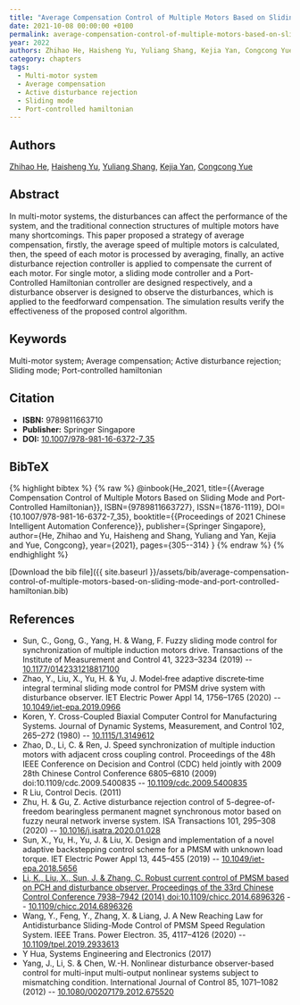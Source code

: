 ```yaml
---
title: "Average Compensation Control of Multiple Motors Based on Sliding Mode and Port-Controlled Hamiltonian"
date: 2021-10-08 00:00:00 +0100
permalink: average-compensation-control-of-multiple-motors-based-on-sliding-mode-and-port-controlled-hamiltonian
year: 2022
authors: Zhihao He, Haisheng Yu, Yuliang Shang, Kejia Yan, Congcong Yue
category: chapters
tags:
  - Multi-motor system
  - Average compensation
  - Active disturbance rejection
  - Sliding mode
  - Port-controlled hamiltonian
---
```

 
## Authors
[Zhihao He](authors/zhihao-he), [Haisheng Yu](authors/haisheng-yu), [Yuliang Shang](authors/yuliang-shang), [Kejia Yan](authors/kejia-yan), [Congcong Yue](authors/congcong-yue)
 
## Abstract
In multi-motor systems, the disturbances can affect the performance of the system, and the traditional connection structures of multiple motors have many shortcomings. This paper proposed a strategy of average compensation, firstly, the average speed of multiple motors is calculated, then, the speed of each motor is processed by averaging, finally, an active disturbance rejection controller is applied to compensate the current of each motor. For single motor, a sliding mode controller and a Port-Controlled Hamiltonian controller are designed respectively, and a disturbance observer is designed to observe the disturbances, which is applied to the feedforward compensation. The simulation results verify the effectiveness of the proposed control algorithm.
 
## Keywords
Multi-motor system; Average compensation; Active disturbance rejection; Sliding mode; Port-controlled hamiltonian
 
## Citation
- **ISBN:** 9789811663710
- **Publisher:** Springer Singapore
- **DOI:** [10.1007/978-981-16-6372-7_35](https://doi.org/10.1007/978-981-16-6372-7_35)
 
## BibTeX
{% highlight bibtex %}
{% raw %}
@inbook{He_2021,
  title={{Average Compensation Control of Multiple Motors Based on Sliding Mode and Port-Controlled Hamiltonian}},
  ISBN={9789811663727},
  ISSN={1876-1119},
  DOI={10.1007/978-981-16-6372-7_35},
  booktitle={{Proceedings of 2021 Chinese Intelligent Automation Conference}},
  publisher={Springer Singapore},
  author={He, Zhihao and Yu, Haisheng and Shang, Yuliang and Yan, Kejia and Yue, Congcong},
  year={2021},
  pages={305--314}
}
{% endraw %}
{% endhighlight %}
 
[Download the bib file]({{ site.baseurl }}/assets/bib/average-compensation-control-of-multiple-motors-based-on-sliding-mode-and-port-controlled-hamiltonian.bib)
 
## References
- Sun, C., Gong, G., Yang, H. & Wang, F. Fuzzy sliding mode control for synchronization of multiple induction motors drive. Transactions of the Institute of Measurement and Control 41, 3223–3234 (2019) -- [10.1177/0142331218817100](https://doi.org/10.1177/0142331218817100)
- Zhao, Y., Liu, X., Yu, H. & Yu, J. Model‐free adaptive discrete‐time integral terminal sliding mode control for PMSM drive system with disturbance observer. IET Electric Power Appl 14, 1756–1765 (2020) -- [10.1049/iet-epa.2019.0966](https://doi.org/10.1049/iet-epa.2019.0966)
- Koren, Y. Cross-Coupled Biaxial Computer Control for Manufacturing Systems. Journal of Dynamic Systems, Measurement, and Control 102, 265–272 (1980) -- [10.1115/1.3149612](https://doi.org/10.1115/1.3149612)
- Zhao, D., Li, C. & Ren, J. Speed synchronization of multiple induction motors with adjacent cross coupling control. Proceedings of the 48h IEEE Conference on Decision and Control (CDC) held jointly with 2009 28th Chinese Control Conference 6805–6810 (2009) doi:10.1109/cdc.2009.5400835 -- [10.1109/cdc.2009.5400835](https://doi.org/10.1109/cdc.2009.5400835)
- R Liu, Control Decis. (2011)
- Zhu, H. & Gu, Z. Active disturbance rejection control of 5-degree-of-freedom bearingless permanent magnet synchronous motor based on fuzzy neural network inverse system. ISA Transactions 101, 295–308 (2020) -- [10.1016/j.isatra.2020.01.028](https://doi.org/10.1016/j.isatra.2020.01.028)
- Sun, X., Yu, H., Yu, J. & Liu, X. Design and implementation of a novel adaptive backstepping control scheme for a PMSM with unknown load torque. IET Electric Power Appl 13, 445–455 (2019) -- [10.1049/iet-epa.2018.5656](https://doi.org/10.1049/iet-epa.2018.5656)
- [Li, K., Liu, X., Sun, J. & Zhang, C. Robust current control of PMSM based on PCH and disturbance observer. Proceedings of the 33rd Chinese Control Conference 7938–7942 (2014) doi:10.1109/chicc.2014.6896326](robust-current-control-of-pmsm-based-on-pch-and-disturbance-observer) -- [10.1109/chicc.2014.6896326](https://doi.org/10.1109/chicc.2014.6896326)
- Wang, Y., Feng, Y., Zhang, X. & Liang, J. A New Reaching Law for Antidisturbance Sliding-Mode Control of PMSM Speed Regulation System. IEEE Trans. Power Electron. 35, 4117–4126 (2020) -- [10.1109/tpel.2019.2933613](https://doi.org/10.1109/tpel.2019.2933613)
- Y Hua, Systems Engineering and Electronics (2017)
- Yang, J., Li, S. & Chen, W.-H. Nonlinear disturbance observer-based control for multi-input multi-output nonlinear systems subject to mismatching condition. International Journal of Control 85, 1071–1082 (2012) -- [10.1080/00207179.2012.675520](https://doi.org/10.1080/00207179.2012.675520)


